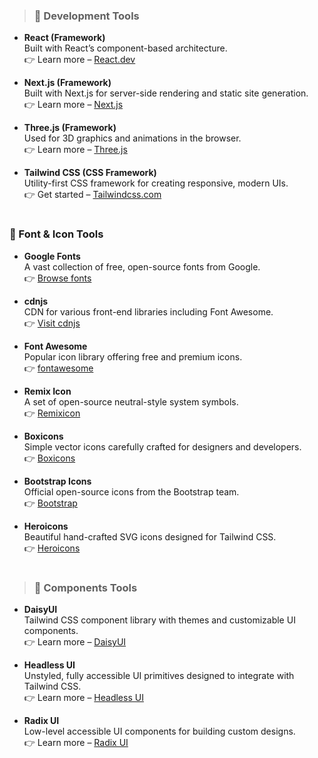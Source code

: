 > ### 🚀 Development Tools
- **React (Framework)**  
Built with React’s component-based architecture.  
👉 Learn more – [React.dev](https://react.dev/)

- **Next.js (Framework)**  
Built with Next.js for server-side rendering and static site generation.  
👉 Learn more – [Next.js](https://nextjs.org/)

- **Three.js (Framework)**  
Used for 3D graphics and animations in the browser.  
👉 Learn more – [Three.js](https://threejs.org/)

- **Tailwind CSS (CSS Framework)**  
Utility-first CSS framework for creating responsive, modern UIs.  
👉 Get started – [Tailwindcss.com](https://tailwindcss.com/)

# 

### 🚀 Font & Icon Tools

- **Google Fonts**  
  A vast collection of free, open-source fonts from Google.  
  👉 [Browse fonts](https://fonts.google.com/)

- **cdnjs**  
  CDN for various front-end libraries including Font Awesome.  
  👉 [Visit cdnjs](https://cdnjs.com/)

- **Font Awesome**  
  Popular icon library offering free and premium icons.  
  👉 [fontawesome](https://fontawesome.com/icons)

- **Remix Icon**  
  A set of open-source neutral-style system symbols.  
  👉 [Remixicon](https://remixicon.com/)

- **Boxicons**  
  Simple vector icons carefully crafted for designers and developers.  
  👉 [Boxicons](https://boxicons.com/)

- **Bootstrap Icons**  
  Official open-source icons from the Bootstrap team.  
  👉 [Bootstrap](https://icons.getbootstrap.com/)

- **Heroicons**  
  Beautiful hand-crafted SVG icons designed for Tailwind CSS.  
  👉 [Heroicons](https://heroicons.com/)

#

> ### 🚀 Components Tools
- **DaisyUI**  
Tailwind CSS component library with themes and customizable UI components.  
👉 Learn more – [DaisyUI](https://daisyui.com/)

- **Headless UI**  
Unstyled, fully accessible UI primitives designed to integrate with Tailwind CSS.  
👉 Learn more – [Headless UI](https://headlessui.com/)

- **Radix UI**  
Low-level accessible UI components for building custom designs.  
👉 Learn more – [Radix UI](https://www.radix-ui.com/)
